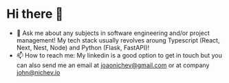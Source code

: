 # Hi there 👋

- 💬 Ask me about any subjects in software engineering and/or project management! My tech stack usually revolves aroung Typescript (React, Next, Nest, Node) and Python (Flask, FastAPI)!
- 📫 How to reach me: My linkedin is a good option to get in touch but you can also send me an email at joaonichev@gmail.com or at company john@nichev.io
